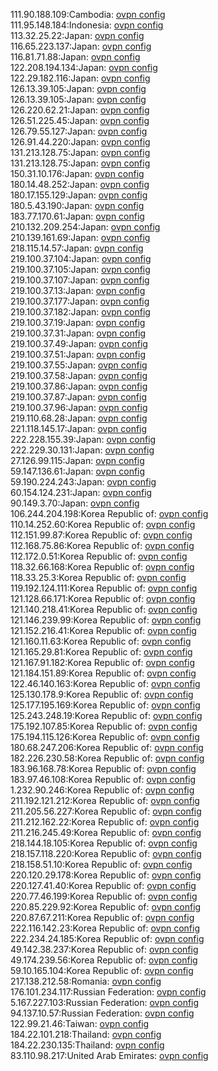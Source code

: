 111.90.188.109:Cambodia: [ovpn config](vpn/111_90_188_109.ovpn)  
111.95.148.184:Indonesia: [ovpn config](vpn/111_95_148_184.ovpn)  
113.32.25.22:Japan: [ovpn config](vpn/113_32_25_22.ovpn)  
116.65.223.137:Japan: [ovpn config](vpn/116_65_223_137.ovpn)  
116.81.71.88:Japan: [ovpn config](vpn/116_81_71_88.ovpn)  
122.208.194.134:Japan: [ovpn config](vpn/122_208_194_134.ovpn)  
122.29.182.116:Japan: [ovpn config](vpn/122_29_182_116.ovpn)  
126.13.39.105:Japan: [ovpn config](vpn/126_13_39_105.ovpn)  
126.13.39.105:Japan: [ovpn config](vpn/126_13_39_105.ovpn)  
126.220.62.21:Japan: [ovpn config](vpn/126_220_62_21.ovpn)  
126.51.225.45:Japan: [ovpn config](vpn/126_51_225_45.ovpn)  
126.79.55.127:Japan: [ovpn config](vpn/126_79_55_127.ovpn)  
126.91.44.220:Japan: [ovpn config](vpn/126_91_44_220.ovpn)  
131.213.128.75:Japan: [ovpn config](vpn/131_213_128_75.ovpn)  
131.213.128.75:Japan: [ovpn config](vpn/131_213_128_75.ovpn)  
150.31.10.176:Japan: [ovpn config](vpn/150_31_10_176.ovpn)  
180.14.48.252:Japan: [ovpn config](vpn/180_14_48_252.ovpn)  
180.17.155.129:Japan: [ovpn config](vpn/180_17_155_129.ovpn)  
180.5.43.190:Japan: [ovpn config](vpn/180_5_43_190.ovpn)  
183.77.170.61:Japan: [ovpn config](vpn/183_77_170_61.ovpn)  
210.132.209.254:Japan: [ovpn config](vpn/210_132_209_254.ovpn)  
210.139.161.69:Japan: [ovpn config](vpn/210_139_161_69.ovpn)  
218.115.14.57:Japan: [ovpn config](vpn/218_115_14_57.ovpn)  
219.100.37.104:Japan: [ovpn config](vpn/219_100_37_104.ovpn)  
219.100.37.105:Japan: [ovpn config](vpn/219_100_37_105.ovpn)  
219.100.37.107:Japan: [ovpn config](vpn/219_100_37_107.ovpn)  
219.100.37.13:Japan: [ovpn config](vpn/219_100_37_13.ovpn)  
219.100.37.177:Japan: [ovpn config](vpn/219_100_37_177.ovpn)  
219.100.37.182:Japan: [ovpn config](vpn/219_100_37_182.ovpn)  
219.100.37.19:Japan: [ovpn config](vpn/219_100_37_19.ovpn)  
219.100.37.31:Japan: [ovpn config](vpn/219_100_37_31.ovpn)  
219.100.37.49:Japan: [ovpn config](vpn/219_100_37_49.ovpn)  
219.100.37.51:Japan: [ovpn config](vpn/219_100_37_51.ovpn)  
219.100.37.55:Japan: [ovpn config](vpn/219_100_37_55.ovpn)  
219.100.37.58:Japan: [ovpn config](vpn/219_100_37_58.ovpn)  
219.100.37.86:Japan: [ovpn config](vpn/219_100_37_86.ovpn)  
219.100.37.87:Japan: [ovpn config](vpn/219_100_37_87.ovpn)  
219.100.37.96:Japan: [ovpn config](vpn/219_100_37_96.ovpn)  
219.110.68.28:Japan: [ovpn config](vpn/219_110_68_28.ovpn)  
221.118.145.17:Japan: [ovpn config](vpn/221_118_145_17.ovpn)  
222.228.155.39:Japan: [ovpn config](vpn/222_228_155_39.ovpn)  
222.229.30.131:Japan: [ovpn config](vpn/222_229_30_131.ovpn)  
27.126.99.115:Japan: [ovpn config](vpn/27_126_99_115.ovpn)  
59.147.136.61:Japan: [ovpn config](vpn/59_147_136_61.ovpn)  
59.190.224.243:Japan: [ovpn config](vpn/59_190_224_243.ovpn)  
60.154.124.231:Japan: [ovpn config](vpn/60_154_124_231.ovpn)  
90.149.3.70:Japan: [ovpn config](vpn/90_149_3_70.ovpn)  
106.244.204.198:Korea Republic of: [ovpn config](vpn/106_244_204_198.ovpn)  
110.14.252.60:Korea Republic of: [ovpn config](vpn/110_14_252_60.ovpn)  
112.151.99.87:Korea Republic of: [ovpn config](vpn/112_151_99_87.ovpn)  
112.168.75.86:Korea Republic of: [ovpn config](vpn/112_168_75_86.ovpn)  
112.172.0.51:Korea Republic of: [ovpn config](vpn/112_172_0_51.ovpn)  
118.32.66.168:Korea Republic of: [ovpn config](vpn/118_32_66_168.ovpn)  
118.33.25.3:Korea Republic of: [ovpn config](vpn/118_33_25_3.ovpn)  
119.192.124.111:Korea Republic of: [ovpn config](vpn/119_192_124_111.ovpn)  
121.128.66.171:Korea Republic of: [ovpn config](vpn/121_128_66_171.ovpn)  
121.140.218.41:Korea Republic of: [ovpn config](vpn/121_140_218_41.ovpn)  
121.146.239.99:Korea Republic of: [ovpn config](vpn/121_146_239_99.ovpn)  
121.152.216.41:Korea Republic of: [ovpn config](vpn/121_152_216_41.ovpn)  
121.160.11.63:Korea Republic of: [ovpn config](vpn/121_160_11_63.ovpn)  
121.165.29.81:Korea Republic of: [ovpn config](vpn/121_165_29_81.ovpn)  
121.167.91.182:Korea Republic of: [ovpn config](vpn/121_167_91_182.ovpn)  
121.184.151.89:Korea Republic of: [ovpn config](vpn/121_184_151_89.ovpn)  
122.46.140.163:Korea Republic of: [ovpn config](vpn/122_46_140_163.ovpn)  
125.130.178.9:Korea Republic of: [ovpn config](vpn/125_130_178_9.ovpn)  
125.177.195.169:Korea Republic of: [ovpn config](vpn/125_177_195_169.ovpn)  
125.243.248.19:Korea Republic of: [ovpn config](vpn/125_243_248_19.ovpn)  
175.192.107.85:Korea Republic of: [ovpn config](vpn/175_192_107_85.ovpn)  
175.194.115.126:Korea Republic of: [ovpn config](vpn/175_194_115_126.ovpn)  
180.68.247.206:Korea Republic of: [ovpn config](vpn/180_68_247_206.ovpn)  
182.226.230.58:Korea Republic of: [ovpn config](vpn/182_226_230_58.ovpn)  
183.96.168.78:Korea Republic of: [ovpn config](vpn/183_96_168_78.ovpn)  
183.97.46.108:Korea Republic of: [ovpn config](vpn/183_97_46_108.ovpn)  
1.232.90.246:Korea Republic of: [ovpn config](vpn/1_232_90_246.ovpn)  
211.192.121.212:Korea Republic of: [ovpn config](vpn/211_192_121_212.ovpn)  
211.205.56.227:Korea Republic of: [ovpn config](vpn/211_205_56_227.ovpn)  
211.212.162.22:Korea Republic of: [ovpn config](vpn/211_212_162_22.ovpn)  
211.216.245.49:Korea Republic of: [ovpn config](vpn/211_216_245_49.ovpn)  
218.144.18.105:Korea Republic of: [ovpn config](vpn/218_144_18_105.ovpn)  
218.157.118.220:Korea Republic of: [ovpn config](vpn/218_157_118_220.ovpn)  
218.158.51.10:Korea Republic of: [ovpn config](vpn/218_158_51_10.ovpn)  
220.120.29.178:Korea Republic of: [ovpn config](vpn/220_120_29_178.ovpn)  
220.127.41.40:Korea Republic of: [ovpn config](vpn/220_127_41_40.ovpn)  
220.77.46.199:Korea Republic of: [ovpn config](vpn/220_77_46_199.ovpn)  
220.85.229.92:Korea Republic of: [ovpn config](vpn/220_85_229_92.ovpn)  
220.87.67.211:Korea Republic of: [ovpn config](vpn/220_87_67_211.ovpn)  
222.116.142.23:Korea Republic of: [ovpn config](vpn/222_116_142_23.ovpn)  
222.234.24.185:Korea Republic of: [ovpn config](vpn/222_234_24_185.ovpn)  
49.142.38.237:Korea Republic of: [ovpn config](vpn/49_142_38_237.ovpn)  
49.174.239.56:Korea Republic of: [ovpn config](vpn/49_174_239_56.ovpn)  
59.10.165.104:Korea Republic of: [ovpn config](vpn/59_10_165_104.ovpn)  
217.138.212.58:Romania: [ovpn config](vpn/217_138_212_58.ovpn)  
176.101.234.117:Russian Federation: [ovpn config](vpn/176_101_234_117.ovpn)  
5.167.227.103:Russian Federation: [ovpn config](vpn/5_167_227_103.ovpn)  
94.137.10.57:Russian Federation: [ovpn config](vpn/94_137_10_57.ovpn)  
122.99.21.46:Taiwan: [ovpn config](vpn/122_99_21_46.ovpn)  
184.22.101.218:Thailand: [ovpn config](vpn/184_22_101_218.ovpn)  
184.22.230.135:Thailand: [ovpn config](vpn/184_22_230_135.ovpn)  
83.110.98.217:United Arab Emirates: [ovpn config](vpn/83_110_98_217.ovpn)  
